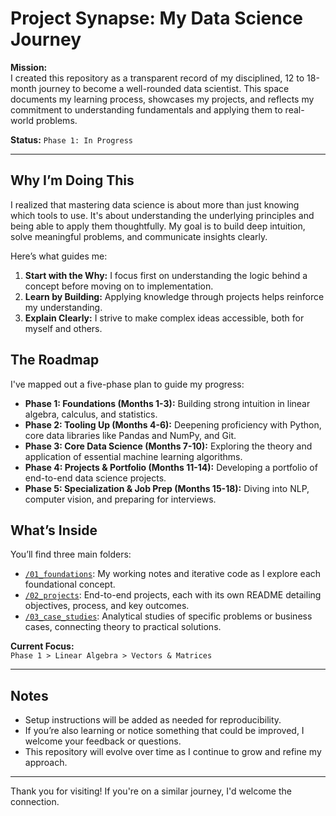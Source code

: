 # Project Synapse: My Data Science Journey

**Mission:**  
I created this repository as a transparent record of my disciplined, 12 to 18-month journey to become a well-rounded data scientist. This space documents my learning process, showcases my projects, and reflects my commitment to understanding fundamentals and applying them to real-world problems.

**Status:** `Phase 1: In Progress`

---

## Why I’m Doing This

I realized that mastering data science is about more than just knowing which tools to use. It's about understanding the underlying principles and being able to apply them thoughtfully. My goal is to build deep intuition, solve meaningful problems, and communicate insights clearly.

Here’s what guides me:

1. **Start with the Why:** I focus first on understanding the logic behind a concept before moving on to implementation.
2. **Learn by Building:** Applying knowledge through projects helps reinforce my understanding.
3. **Explain Clearly:** I strive to make complex ideas accessible, both for myself and others.

## The Roadmap

I've mapped out a five-phase plan to guide my progress:

- **Phase 1: Foundations (Months 1-3):** Building strong intuition in linear algebra, calculus, and statistics.
- **Phase 2: Tooling Up (Months 4-6):** Deepening proficiency with Python, core data libraries like Pandas and NumPy, and Git.
- **Phase 3: Core Data Science (Months 7-10):** Exploring the theory and application of essential machine learning algorithms.
- **Phase 4: Projects & Portfolio (Months 11-14):** Developing a portfolio of end-to-end data science projects.
- **Phase 5: Specialization & Job Prep (Months 15-18):** Diving into NLP, computer vision, and preparing for interviews.

## What’s Inside

You’ll find three main folders:

- [`/01_foundations`](./01_foundations): My working notes and iterative code as I explore each foundational concept.
- [`/02_projects`](./02_projects): End-to-end projects, each with its own README detailing objectives, process, and key outcomes.
- [`/03_case_studies`](./03_case_studies): Analytical studies of specific problems or business cases, connecting theory to practical solutions.

**Current Focus:**  
`Phase 1 > Linear Algebra > Vectors & Matrices`

---

## Notes

- Setup instructions will be added as needed for reproducibility.
- If you’re also learning or notice something that could be improved, I welcome your feedback or questions.
- This repository will evolve over time as I continue to grow and refine my approach.

---

Thank you for visiting! If you're on a similar journey, I'd welcome the connection.
